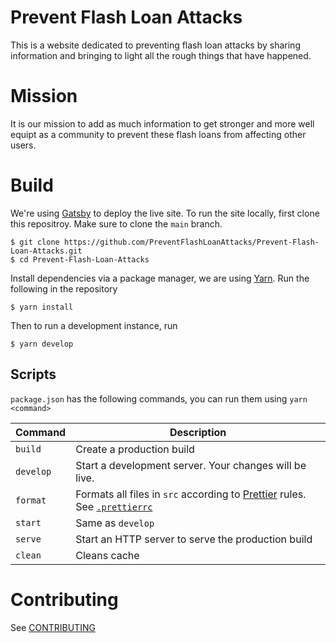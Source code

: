 # Prevent Flash Loan Attacks

This is a website dedicated to preventing flash loan attacks by sharing information and bringing to light all the rough things that have happened.

# Mission

It is our mission to add as much information to get stronger and more well equipt as a community to prevent these flash loans from affecting other users.

# Build

We're using [Gatsby](https://gatsbyjs.com) to deploy the live site. To run the site locally, first clone this repositroy. Make sure to clone the `main` branch.

```
$ git clone https://github.com/PreventFlashLoanAttacks/Prevent-Flash-Loan-Attacks.git
$ cd Prevent-Flash-Loan-Attacks
```

Install dependencies via a package manager, we are using [Yarn](https://yarnpkg.com). Run the following in the repository

```
$ yarn install
```

Then to run a development instance, run

```
$ yarn develop
```

## Scripts

`package.json` has the following commands, you can run them using `yarn <command>`

| Command   | Description                                                                                                      |
| --------- | ---------------------------------------------------------------------------------------------------------------- |
| `build`   | Create a production build                                                                                        |
| `develop` | Start a development server. Your changes will be live.                                                           |
| `format`  | Formats all files in `src` according to [Prettier](https://prettier.io/) rules. See [`.prettierrc`](.prettierrc) |
| `start`   | Same as `develop`                                                                                                |
| `serve`   | Start an HTTP server to serve the production build                                                               |
| `clean`   | Cleans cache                                                                                                     |

# Contributing

See [CONTRIBUTING](CONTRIBUTING.md)
